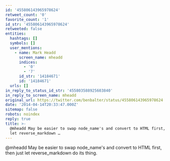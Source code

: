 ```yaml
---
id: '455806143965978624'
retweet_count: '0'
favorite_count: '1'
id_str: '455806143965978624'
retweeted: false
entities:
  hashtags: []
  symbols: []
  user_mentions:
    - name: Mark Headd
      screen_name: mheadd
      indices:
        - '0'
        - '7'
      id_str: '14184671'
      id: '14184671'
  urls: []
in_reply_to_status_id_str: '455803588925603840'
in_reply_to_screen_name: mheadd
original_url: https://twitter.com/benbalter/status/455806143965978624
date: '2014-04-14T20:33:47.000Z'
sitemap: false
robots: noindex
reply: true
title: >-
  @mheadd May be easier to swap node_name's and convert to HTML first, then just
  let reverse_markdown …
---
```


@mheadd May be easier to swap node_name's and convert to HTML first, then just let reverse_markdown do its thing.